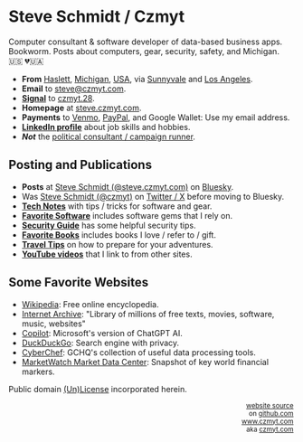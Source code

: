 
# Steve Schmidt / Czmyt

Computer consultant & software developer of data-based business apps.<br />
Bookworm.  Posts about computers, gear, security, safety, and Michigan.<br />
🇺🇸  💔🇺🇦

- **From** [Haslett](https://en.wikipedia.org/wiki/Haslett%2C_Michigan), [Michigan](https://en.wikipedia.org/wiki/Michigan), [USA](https://en.wikipedia.org/wiki/United_States), via [Sunnyvale](https://en.wikipedia.org/wiki/Sunnyvale,_California) and [Los Angeles](https://en.wikipedia.org/wiki/Los_Angeles).
- **Email** to [steve@czmyt.com](mailto:steve@czmyt.com).
- [**Signal**](https://signal.org/) to [czmyt.28](https://signal.me/#u/czmyt.28).
- **Homepage** at [steve.czmyt.com](https://steve.czmyt.com).
- **Payments** to [Venmo](https://venmo.com/czmyt), [PayPal](https://paypal.me/czmyt), and Google Wallet: Use my email address.
- [**LinkedIn profile**](https://www.linkedin.com/in/stephen-schmidt-windsor/) about job skills and hobbies.
- ***Not*** the [political consultant / campaign runner](https://steveschmidt.substack.com/).

## Posting and Publications

- **Posts** at [Steve Schmidt (@steve.czmyt.com)](https://bsky.app/profile/steve.czmyt.com) on [Bluesky](https://bsky.app).
- Was [Steve Schmidt (@czmyt)](https://x.com/czmyt/with_replies) on [Twitter / X](https://x.com) before moving to Bluesky.
- [**Tech Notes**](tech-notes) with tips / tricks for software and gear.
- [**Favorite Software**](favorite-software) includes software gems that I rely on.
- [**Security Guide**](security-guide) has some helpful security tips.
- [**Favorite Books**](favorite-books) includes books I love / refer to / gift.
- [**Travel Tips**](travel-tips) on how to prepare for your adventures.
- [**YouTube videos**](https://www.youtube.com/@sczmyt/videos) that I link to from other sites.

## Some Favorite Websites

- [Wikipedia](https://www.wikipedia.org/): Free online encyclopedia.
- [Internet Archive](https://archive.org/): "Library of millions of free texts, movies, software, music, websites"
- [Copilot](https://copilot.microsoft.com): Microsoft's version of ChatGPT AI.
- [DuckDuckGo](https://duckduckgo.com/): Search engine with privacy.
- [CyberChef](https://gchq.github.io/CyberChef/): GCHQ's collection of useful data processing tools.
- [MarketWatch Market Data Center](https://www.marketwatch.com/market-data): Snapshot of key world financial markers.

Public domain [(Un)License](UNLICENSE) incorporated herein.

<p align="right"><small>
<a href="https://github.com/czmyt/steve">website source</a>
<br />on <a href="https://github.com">github.com</a>
<br /><a href="https://www.czmyt.com">www.czmyt.com</a>
<br />aka <a href="https://czmyt.com">czmyt.com</a>
</small></p>
